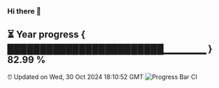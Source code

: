 ### Hi there 👋
⏳ Year progress { ████████████████████████▁▁▁▁▁▁ } 82.99 %
---
⏰ Updated on Wed, 30 Oct 2024 18:10:52 GMT
![Progress Bar CI](https://github.com/Moyi321/Moyi321/workflows/Progress%20Bar%20CI/badge.svg)
